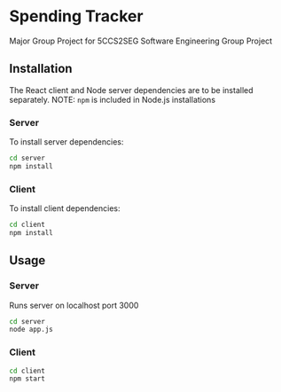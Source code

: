 # Spending Tracker

Major Group Project for 5CCS2SEG Software Engineering Group Project

## Installation
The React client and Node server dependencies are to be installed separately.
NOTE: `npm` is included in Node.js installations

### Server
To install server dependencies:
```bash
cd server
npm install
```

### Client
To install client dependencies:
```bash
cd client
npm install
```

## Usage
### Server
Runs server on localhost port 3000
```bash
cd server
node app.js
```
### Client
```bash
cd client
npm start
```